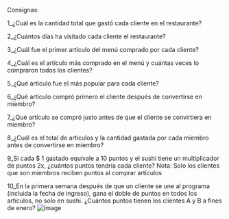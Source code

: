 Consignas:

1_¿Cuál es la cantidad total que gastó cada cliente en el restaurante?

2_¿Cuántos días ha visitado cada cliente el restaurante?

3_¿Cuál fue el primer artículo del menú comprado por cada cliente?

4_¿Cuál es el artículo más comprado en el menú y cuántas veces lo compraron todos los clientes?

5_¿Qué artículo fue el más popular para cada cliente?

6_¿Qué artículo compró primero el cliente después de convertirse en miembro?

7_¿Qué artículo se compró justo antes de que el cliente se convirtiera en miembro?

8_¿Cuál es el total de artículos y la cantidad gastada por cada miembro antes de convertirse en miembro?

9_Si cada $ 1 gastado equivale a 10 puntos y el sushi tiene un multiplicador de puntos 2x, ¿cuántos puntos tendría cada cliente? Nota: Solo los clientes que son miembros reciben puntos al comprar artículos

10_En la primera semana después de que un cliente se une al programa (incluida la fecha de ingreso), gana el doble de puntos en todos los artículos, no solo en sushi. ¿Cuántos puntos tienen los clientes A y B a fines de enero?
![image](https://github.com/HernanHonorato/Data_Analysis_SQL/assets/170138768/a291afa1-0b77-4c77-bcc4-1ab89f1953e5)
